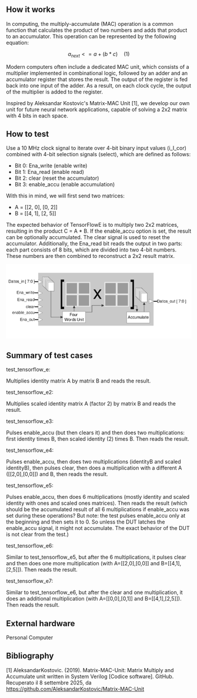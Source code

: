 <!---

This file is used to generate your project datasheet. Please fill in the information below and delete any unused
sections.

You can also include images in this folder and reference them in the markdown. Each image must be less than
512 kb in size, and the combined size of all images must be less than 1 MB.
-->

## How it works
In computing, the multiply-accumulate (MAC) operation is a common function that calculates the product of two numbers and adds that product to an accumulator. This operation can be represented by the following equation:

```math
a_{next} <= a + (b*c)  \quad (1)
```

Modern computers often include a dedicated MAC unit, which consists of a multiplier implemented in combinational logic, followed by an adder and an accumulator register that stores the result. The output of the register is fed back into one input of the adder. As a result, on each clock cycle, the output of the multiplier is added to the register.

Inspired by Aleksandar Kostovic's Matrix-MAC Unit [1], we develop our own unit for future neural network applications, capable of solving a 2x2 matrix with 4 bits in each space.

## How to test

Use a 10 MHz clock signal to iterate over 4-bit binary input values (i_I_cor) combined with 4-bit selection signals (select), which are defined as follows:

- Bit 0: Ena_write (enable write)
- Bit 1: Ena_read (enable read)
- Bit 2: clear (reset the accumulator)
- Bit 3: enable_accu (enable accumulation)

With this in mind, we will first send two matrices:

- A = [[2, 0], [0, 2]]
- B = [[4, 1], [2, 5]]

The expected behavior of TensorFlowE is to multiply two 2x2 matrices, resulting in the product C = A * B. If the enable_accu option is set, the result can be optionally accumulated. The clear signal is used to reset the accumulator. Additionally, the Ena_read bit reads the output in two parts: each part consists of 8 bits, which are divided into two 4-bit numbers. These numbers are then combined to reconstruct a 2x2 result matrix.

![Schematic](TF.png)

## Summary of test cases 
test_tensorflow_e:

Multiplies identity matrix A by matrix B and reads the result.

test_tensorflow_e2:

Multiplies scaled identity matrix A (factor 2) by matrix B and reads the result.

test_tensorflow_e3:

Pulses enable_accu (but then clears it) and then does two multiplications: first identity times B, then scaled identity (2) times B. Then reads the result.

test_tensorflow_e4:

Pulses enable_accu, then does two multiplications (identityB and scaled identityB), then pulses clear, then does a multiplication with a different A ([[2,0],[0,0]]) and B, then reads the result.

test_tensorflow_e5:

Pulses enable_accu, then does 6 multiplications (mostly identity and scaled identity with ones and scaled ones matrices). Then reads the result (which should be the accumulated result of all 6 multiplications if enable_accu was set during these operations? But note: the test pulses enable_accu only at the beginning and then sets it to 0. So unless the DUT latches the enable_accu signal, it might not accumulate. The exact behavior of the DUT is not clear from the test.)

test_tensorflow_e6:

Similar to test_tensorflow_e5, but after the 6 multiplications, it pulses clear and then does one more multiplication (with A=[[2,0],[0,0]] and B=[[4,1],[2,5]]). Then reads the result.

test_tensorflow_e7:

Similar to test_tensorflow_e6, but after the clear and one multiplication, it does an additional multiplication (with A=[[0,0],[0,1]] and B=[[4,1],[2,5]]). Then reads the result.
## External hardware
Personal Computer

## Bibliography 
[1] AleksandarKostovic. (2019). Matrix-MAC-Unit: Matrix Multiply and Accumulate unit written in System Verilog [Codice software]. GitHub. Recuperato il 8 settembre 2025, da https://github.com/AleksandarKostovic/Matrix-MAC-Unit
